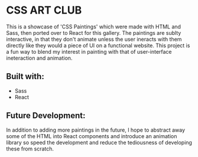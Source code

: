 # CSS ART CLUB

This is a showcase of 'CSS Paintings' which were made with HTML and Sass, then ported over to React for this gallery. The paintings are sublty interactive, in that they don't animate unless the user ineracts with them directly like they would a piece of UI on a functional website. This project is a fun way to blend my interest in painting with that of user-interface ineteraction and animation.

## Built with:

- Sass
- React

## Future Development:

In addition to adding more paintings in the future, I hope to abstract away some of the HTML into React components and introduce an animation library so speed the development and reduce the tediousness of developing these from scratch.
